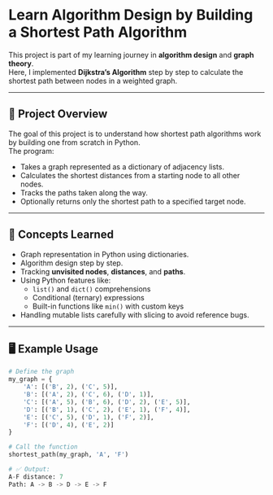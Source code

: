 # Learn Algorithm Design by Building a Shortest Path Algorithm

This project is part of my learning journey in **algorithm design** and **graph theory**.  
Here, I implemented **Dijkstra’s Algorithm** step by step to calculate the shortest path between nodes in a weighted graph.  

---

## 🚀 Project Overview
The goal of this project is to understand how shortest path algorithms work by building one from scratch in Python.  
The program:
- Takes a graph represented as a dictionary of adjacency lists.  
- Calculates the shortest distances from a starting node to all other nodes.  
- Tracks the paths taken along the way.  
- Optionally returns only the shortest path to a specified target node.  

---

## 🧩 Concepts Learned
- Graph representation in Python using dictionaries.  
- Algorithm design step by step.  
- Tracking **unvisited nodes**, **distances**, and **paths**.  
- Using Python features like:
  - `list()` and `dict()` comprehensions  
  - Conditional (ternary) expressions  
  - Built-in functions like `min()` with custom keys  
- Handling mutable lists carefully with slicing to avoid reference bugs.  

---

## 🖥️ Example Usage
```python
# Define the graph
my_graph = {
    'A': [('B', 2), ('C', 5)],
    'B': [('A', 2), ('C', 6), ('D', 1)],
    'C': [('A', 5), ('B', 6), ('D', 2), ('E', 5)],
    'D': [('B', 1), ('C', 2), ('E', 1), ('F', 4)],
    'E': [('C', 5), ('D', 1), ('F', 2)],
    'F': [('D', 4), ('E', 2)]
}

# Call the function
shortest_path(my_graph, 'A', 'F')

# ✅ Output:
A-F distance: 7
Path: A -> B -> D -> E -> F
